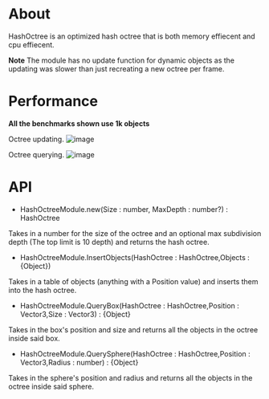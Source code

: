 # About

HashOctree is an optimized hash octree that is both memory effiecent and cpu effiecent. 

**Note** The module has no update function for dynamic objects as the updating was slower than just recreating a new octree per frame.

# Performance

**All the benchmarks shown use 1k objects**

Octree updating.
![image](https://github.com/omrezkeypie/HashOctree/assets/104690138/857c2655-69d5-43ed-8f1b-017678392ad3)

Octree querying.
![image](https://github.com/omrezkeypie/HashOctree/assets/104690138/14c25158-0e93-4518-ba29-a04e44554de0)

# API

* HashOctreeModule.new(Size : number, MaxDepth : number?) : HashOctree

Takes in a number for the size of the octree and an optional max subdivision depth (The top limit is 10 depth) and returns the hash octree.

* HashOctreeModule.InsertObjects(HashOctree : HashOctree,Objects : {Object})

Takes in a table of objects (anything with a Position value) and inserts them into the hash octree.

* HashOctreeModule.QueryBox(HashOctree : HashOctree,Position : Vector3,Size : Vector3) : {Object}

Takes in the box's position and size and returns all the objects in the octree inside said box.

* HashOctreeModule.QuerySphere(HashOctree : HashOctree,Position : Vector3,Radius : number) : {Object}

Takes in the sphere's position and radius and returns all the objects in the octree inside said sphere.
